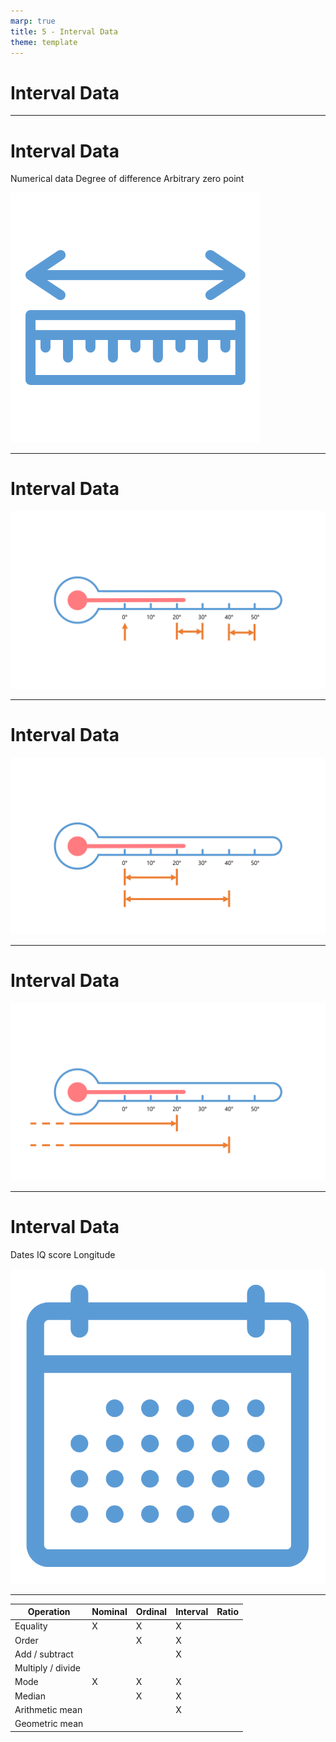 ```yaml
---
marp: true
title: 5 - Interval Data
theme: template
---
```


<!-- _class: title-only -->

# Interval Data

<!--
The first type of numerical data that we encounter in data science are interval data.
-->

---

<!-- _class: title-two-content-left -->

# Interval Data

Numerical data
Degree of difference
Arbitrary zero point

![image An icon of a ruler with a bi-directional arrow above it representing the measurement of length in a flat minimalistic style](images/518-5.png)

<!--
[1] Interval data are a type of numerical data.

That is, they represent measured quantities of things.

[2] Interval data allow for a degree of difference between two values 

(i.e. we can add or subtract the values in meaningful ways).

[3] However, interval scales have an arbitrary zero point on their scale 

(i.e. the place were zero appears on the scale was chosen for convenience -- not because it represents a true absence of the thing being measured.

So there is no concept of a ratio between two numbers or the ability to multiply or divide two numbers in any meaningful way.
-->

---

<!-- _class: title-two-content-left -->

# Interval Data

![bg contain An icon of a thermometer with an arrow pointing to 0°, a dimension line measuring 20° to 30°, and a dimension line measuring 40° to 50°](images/Slide22.png)




<!--
For example, imagine a thermometer measuring outdoor temperature.

[1] The zero point on a Celsius thermometer represents the temperature where water freezes.

[2] This is simply for convenience -- zero on this scale does not represent absolute zero heat, like it does on the Kelvin scale.

[3-4] The difference between 20°C and 30°C (which is a 10° change) is the same difference in temperature as a change from 40° to 50° (also a 10° change).

So we can perform addition and subtraction with this interval scale.
-->

---

<!-- _class: title-two-content-left -->

# Interval Data

![bg contain An icon of a thermometer with a dimension bar measuring 0° to 20° and a dimension line from 0° to 20°](images/Slide23.png)



<!--
[1-2] However, it doesn't make sense to say that 20°C is half as hot as 40°C -- or that 40°C is twice as hot as 20°C.

This is because 0°C isn't the absence of all heat -- but rather was an arbitrarily chosen point on the scale where water freezes.
-->

---

<!-- _class: title-two-content-left -->

# Interval Data

![bg contain An icon of a thermometer with a unidirectional dimension arrow pointing from negative infinity to 20° and a second unidirectional dimensions arrow pointing from negative infinity to 40°](images/Slide24.png)



<!--
So it simply doesn't make sense to discuss ratios, multiplication, or division with the Celsius temperature scale... or other interval scales.
-->

---

<!-- _class: title-two-content-left-center -->

# Interval Data

Dates
IQ score
Longitude

![image An icon of a calendar in a flat minimalistic style](images/547-33.png)


<!--
Other examples of interval data include: 

[1] dates on a calendar, 

[2] IQ scores, 

[3] and longitudes on a map.

The key distinction is that the zero point on an interval scale is arbitrarily chosen; it doesn't represent a natural minimum quantity of the thing being measured.
-->

---

<!-- _class: title-one-content-left -->

| Operation         | Nominal | Ordinal | Interval | Ratio |
| ----------------- | ------- | ------- | -------- | ----- |
| Equality          | X       | X       | X        |       |
| Order             |         | X       | X        |       |
| Add / subtract    |         |         | X        |       |
| Multiply / divide |         |         |          |       |
| Mode              | X       | X       | X        |       |
| Median            |         | X       | X        |       |
| Arithmetic mean   |         |         | X        |       |
| Geometric mean    |         |         |          |       |

<!--
We can perform a few more mathematical operations on interval data than we can on nominal and ordinal data.

[1-4] In addition to testing for equality, sorting by order, and determining both the mode and the median.

[1] We can also add or subtract interval data.

[2] In addition, we can also determine the arithmetic mean (i.e. average value in a set of interval values).

Interval data are a bit more powerful than nominal and ordinal data in terms of mathematical operations, but still not as powerful as ratio data.
-->